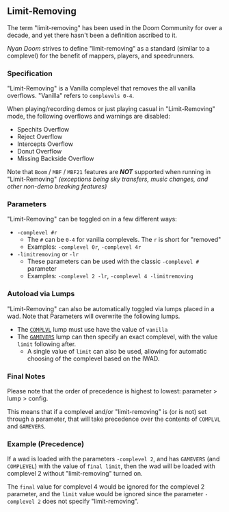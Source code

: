 ## Limit-Removing

The term "limit-removing" has been used in the Doom Community for over a decade, and yet there hasn't been a definition ascribed to it.

*Nyan Doom* strives to define "limit-removing" as a standard (similar to a complevel) for the benefit of mappers, players, and speedrunners. 

### Specification

"Limit-Removing" is a Vanilla complevel that removes the all vanilla overflows. "Vanilla" refers to `complevels 0-4`.

When playing/recording demos or just playing casual in "Limit-Removing" mode, the following overflows and warnings are disabled:

- Spechits Overflow
- Reject Overflow
- Intercepts Overflow
- Donut Overflow
- Missing Backside Overflow

Note that `Boom` / `MBF` / `MBF21` features are ***NOT*** supported when running in "Limit-Removing" *(exceptions being sky transfers, music changes, and other non-demo breaking features)*

### Parameters
"Limit-Removing" can be toggled on in a few different ways:
- `-complevel #r`
  - The `#` can be `0-4` for vanilla complevels. The `r` is short for "removed"
  - Examples: `-complevel 0r`, `-complevel 4r`
- `-limitremoving` or `-lr`
  - These parameters can be used with the classic `-complevel #` parameter
  - Examples: `-complevel 2 -lr`, `-complevel 4 -limitremoving`

### Autoload via Lumps
"Limit-Removing" can also be automatically toggled via lumps placed in a wad. Note that Parameters will overwrite the following lumps.
- The [`COMPLVL`](complvl.md) lump must use have the value of `vanilla`
- The [`GAMEVERS`](gamevers.md) lump can then specify an exact complevel, with the value `limit` following after.
  - A single value of `limit` can also be used, allowing for automatic choosing of the complevel based on the IWAD.

### Final Notes
Please note that the order of precedence is highest to lowest: parameter > lump > config.

This means that if a complevel and/or "limit-removing" is (or is not) set through a parameter, that will take precedence over the contents of `COMPLVL` and `GAMEVERS`.

### Example (Precedence)

If a wad is loaded with the parameters `-complevel 2`, and has `GAMEVERS` (and `COMPLEVEL`) with the value of `final limit`, then the wad will be loaded with complevel 2 without "limit-removing" turned on.

The `final` value for complevel 4 would be ignored for the complevel 2 parameter, and the `limit` value would be ignored since the parameter `-complevel 2` does not specify "limit-removing".
